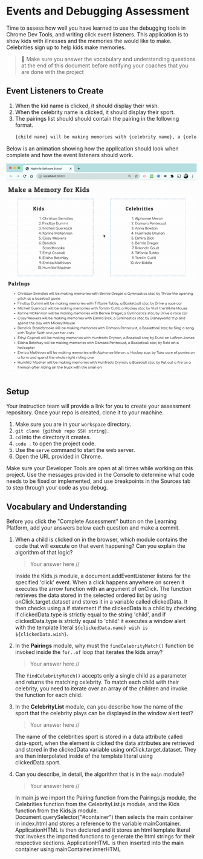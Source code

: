 # Events and Debugging Assessment

Time to assess how well you have learned to use the debugging tools in Chrome Dev Tools, and writing click event listeners. This application is to show kids with illnesses and the memories the would like to make. Celebrities sign up to help kids make memories.

> 🧨 Make sure you answer the vocabulary and understanding questions at the end of this document before notifying your coaches that you are done with the project

## Event Listeners to Create

1. When the kid name is clicked, it should display their wish.
1. When the celebrity name is clicked, it should display their sport.
1. The pairings list should should contain the pairing in the following format.
    ```html
    {child name} will be making memories with {celebrity name}, a {celebrity sport} star, by {child wish}
    ```

Below is an animation showing how the application should look when complete and how the event listeners should work.

<img src="./images/debugging-events-assessment.gif" width="700px">

## Setup

Your instruction team will provide a link for you to create your assessment repository. Once your repo is created, clone it to your machine.

1. Make sure you are in your `workspace` directory.
1. `git clone {github repo SSH string}`.
1. `cd` into the directory it creates.
1. `code .` to open the project code.
1. Use the `serve` command to start the web server.
1. Open the URL provided in Chrome.

Make sure your Developer Tools are open at all times while working on this project. Use the messages provided in the Console to determine what code needs to be fixed or implemented, and use breakpoints in the Sources tab to step through your code as you debug.

## Vocabulary and Understanding

Before you click the "Complete Assessment" button on the Learning Platform, add your answers below each question and make a commit.

1. When a child is clicked on in the browser, which module contains the code that will execute on that event happening? Can you explain the algorithm of that logic?
   > Your answer here // 
   
   Inside the Kids.js module, a document.addEventListener listens for the specified 'click' event. When a click happens anywhere on screen it executes the arrow function with an argument of onClick. The function retrieves the data stored in the selected ordered list by using onClick.target.dataset and stores it in a variable called clickedData. It then checks using a if statement if the clickedData is a child by checking if clickedData.type is strictly equal to the string 'child', and if clickedData.type is strictly equal to 'child' it executes a window alert with the template literal `${clickedData.name} wish is ${clickedData.wish}`.

2. In the **Pairings** module, why must the `findCelebrityMatch()` function be invoked inside the `for..of` loop that iterates the kids array?
   > Your answer here //
   
    The `findCelebrityMatch()` accepts only a single child as a parameter and returns the matching celebrity. To match each child with their celebrity, you need to iterate over an array of the children and invoke the function for each child.

3. In the **CelebrityList** module, can you describe how the name of the sport that the celebrity plays can be displayed in the window alert text?
   > Your answer here //
   
   The name of the celebrities sport is stored in a data attribute called data-sport, when the element is clicked the data attributes are retrieved and stored in the clickedData variable using onClick.target.dataset. They are then interpolated inside of the template literal using clickedData.sport.

4. Can you describe, in detail, the algorithm that is in the `main` module?
   > Your answer here //

   In main.js we import the Pairing function from the Pairings.js module, the Celebrities function from the CelebrityList.js module, and the Kids function from the Kids.js module. Document.querySelector("#container") then selects the main container in index.html and stores a reference to the variable mainContainer. ApplicationHTML is then declared and it stores an html template literal that invokes the imported functions to generate the html strings for their respective sections. ApplicationHTML is then inserted into the main container using mainContainer.innerHTML

